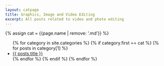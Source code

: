 ```yaml
---
layout: catpage
title: Graphics, Image and Video Editing
excerpt: All posts related to video and photo editing
---
```

{% assign cat = {{page.name | remove: '.md'}} %}
<ul class="list-none">
{% for category in site.categories %}
{% if category.first == cat %}
{% for posts in category[1] %}
<li><a class="post-link" href="{{ posts.url }}">{{ posts.title }}</a></li>
{% endfor %}
{% endif %}
{% endfor %}
</ul>

